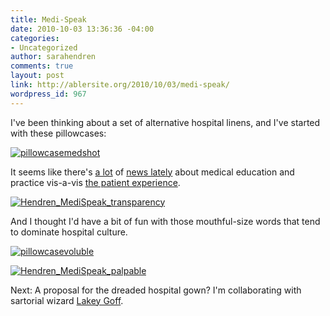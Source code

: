 ```yaml
---
title: Medi-Speak
date: 2010-10-03 13:36:36 -04:00
categories:
- Uncategorized
author: sarahendren
comments: true
layout: post
link: http://ablersite.org/2010/10/03/medi-speak/
wordpress_id: 967
---
```


I've been thinking about a set of alternative hospital linens, and I've started with these pillowcases:

[![pillowcasemedshot](http://ablersite.files.wordpress.com/2010/10/pillowcasemedshot.jpg)](http://ablersite.files.wordpress.com/2010/10/pillowcasemedshot.jpg)

It seems like there's [a lot](http://www.nytimes.com/2010/09/03/nyregion/03medschool.html?src=me&ref=homepage) of [news lately](http://www.nytimes.com/2009/06/07/health/07health.html?_r=1&hpw) about medical education and practice vis-a-vis [the patient experience](http://www.nytimes.com/2009/06/04/health/04chen.html).

[![Hendren_MediSpeak_transparency](http://ablersite.files.wordpress.com/2010/10/hendren_medispeak_transparency.jpg)](http://ablersite.files.wordpress.com/2010/10/hendren_medispeak_transparency.jpg)

And I thought I'd have a bit of fun with those mouthful-size words that tend to dominate hospital culture.

[![pillowcasevoluble](http://ablersite.files.wordpress.com/2010/10/pillowcasevoluble.jpg)](http://ablersite.files.wordpress.com/2010/10/pillowcasevoluble.jpg)

[![Hendren_MediSpeak_palpable](http://ablersite.files.wordpress.com/2010/10/hendren_medispeak_palpable.jpg)](http://ablersite.files.wordpress.com/2010/10/hendren_medispeak_palpable.jpg)

Next: A proposal for the dreaded hospital gown? I'm collaborating with sartorial wizard [Lakey Goff](http://www.lakeykristian.com/LakeyKristian/Lakey_Kristian.html).
